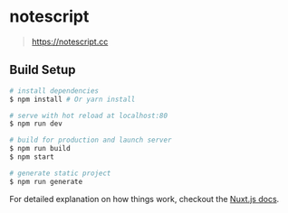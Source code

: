 # notescript

> https://notescript.cc

## Build Setup

``` bash
# install dependencies
$ npm install # Or yarn install

# serve with hot reload at localhost:80
$ npm run dev

# build for production and launch server
$ npm run build
$ npm start

# generate static project
$ npm run generate
```

For detailed explanation on how things work, checkout the [Nuxt.js docs](https://github.com/nuxt/nuxt.js).
